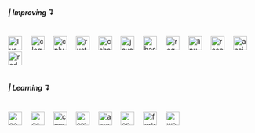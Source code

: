 <br clear="both">

<h5 align="left">| Improving ↴</h5>

<br clear="both">

<div align="left">
  <img src="https://skillicons.dev/icons?i=lua" height="28" alt="lua logo"  />
  <img width="10" />
  <img src="https://skillicons.dev/icons?i=c" height="28" alt="c logo"  />
  <img width="10" />
  <img src="https://skillicons.dev/icons?i=cpp" height="28" alt="cplusplus logo"  />
  <img width="10" />
  <img src="https://skillicons.dev/icons?i=rust" height="28" alt="rust logo"  />
  <img width="10" />
  <img src="https://skillicons.dev/icons?i=cs" height="28" alt="csharp logo"  />
  <img width="10" />
  <img src="https://skillicons.dev/icons?i=java" height="28" alt="java logo"  />
  <img width="10" />
  <img src="https://skillicons.dev/icons?i=bash" height="28" alt="bash logo"  />
  <img width="10" />
  <img src="https://skillicons.dev/icons?i=regex" height="28" alt="regex logo"  />
  <img width="10" />
  <img src="https://skillicons.dev/icons?i=linux" height="28" alt="linux logo"  />
  <img width="10" />
  <img src="https://skillicons.dev/icons?i=raspberrypi" height="28" alt="raspberrypi logo"  />
  <img width="10" />
  <img src="https://skillicons.dev/icons?i=ansible" height="28" alt="ansible logo"  />
  <img width="10" />
  <img src="https://skillicons.dev/icons?i=openshift" height="28" alt="redhatopenshift logo"  />
</div>

<br clear="both">

<h5 align="left">| Learning ↴</h5>

<br clear="both">

<div align="left">
  <img src="https://cdn.simpleicons.org/gentoo/54487A" height="28" alt="gentoo logo"  />
  <img width="10" />
  <img src="https://cdn.jsdelivr.net/gh/devicons/devicon/icons/gcc/gcc-original.svg" height="28" alt="gcc logo"  />
  <img width="10" />
  <img src="https://skillicons.dev/icons?i=cmake" height="28" alt="cmake logo"  />
  <img width="10" />
  <img src="https://cdn.jsdelivr.net/gh/devicons/devicon/icons/embeddedc/embeddedc-original.svg" height="28" alt="embeddedc logo"  />
  <img width="10" />
  <img src="https://cdn.jsdelivr.net/gh/devicons/devicon/icons/aarch64/aarch64-original.svg" height="28" alt="aarch64 logo"  />
  <img width="10" />
  <img src="https://cdn.jsdelivr.net/gh/devicons/devicon/icons/opengl/opengl-original.svg" height="28" alt="opengl logo"  />
  <img width="10" />
  <img src="https://skillicons.dev/icons?i=fortran" height="28" alt="fortran logo"  />
  <img width="10" />
  <img src="https://skillicons.dev/icons?i=wasm" height="28" alt="webassembly logo"  />
</div>
